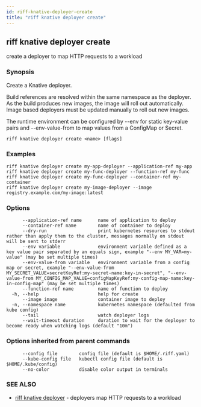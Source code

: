 ```yaml
---
id: riff-knative-deployer-create
title: "riff knative deployer create"
---
```

## riff knative deployer create

create a deployer to map HTTP requests to a workload

### Synopsis

Create a Knative deployer.

Build references are resolved within the same namespace as the deployer. As the
build produces new images, the image will roll out automatically. Image based
deployers must be updated manually to roll out new images.

The runtime environment can be configured by --env for static key-value pairs
and --env-value-from to map values from a ConfigMap or Secret.

```
riff knative deployer create <name> [flags]
```

### Examples

```
riff knative deployer create my-app-deployer --application-ref my-app
riff knative deployer create my-func-deployer --function-ref my-func
riff knative deployer create my-func-deployer --container-ref my-container
riff knative deployer create my-image-deployer --image registry.example.com/my-image:latest
```

### Options

```
      --application-ref name      name of application to deploy
      --container-ref name        name of container to deploy
      --dry-run                   print kubernetes resources to stdout rather than apply them to the cluster, messages normally on stdout will be sent to stderr
      --env variable              environment variable defined as a key value pair separated by an equals sign, example "--env MY_VAR=my-value" (may be set multiple times)
      --env-value-from variable   environment variable from a config map or secret, example "--env-value-from MY_SECRET_VALUE=secretKeyRef:my-secret-name:key-in-secret", "--env-value-from MY_CONFIG_MAP_VALUE=configMapKeyRef:my-config-map-name:key-in-config-map" (may be set multiple times)
      --function-ref name         name of function to deploy
  -h, --help                      help for create
      --image image               container image to deploy
  -n, --namespace name            kubernetes namespace (defaulted from kube config)
      --tail                      watch deployer logs
      --wait-timeout duration     duration to wait for the deployer to become ready when watching logs (default "10m")
```

### Options inherited from parent commands

```
      --config file        config file (default is $HOME/.riff.yaml)
      --kube-config file   kubectl config file (default is $HOME/.kube/config)
      --no-color           disable color output in terminals
```

### SEE ALSO

* [riff knative deployer](riff_knative_deployer.md)	 - deployers map HTTP requests to a workload

